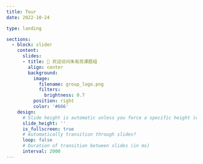 ```yaml
---
title: Tour
date: 2022-10-24

type: landing

sections:
  - block: slider
    content:
      slides:
      - title: 👋 欢迎访问朱有亮课题组
        align: center
        background:
          image:
            filename: group_logo.png
            filters:
              brightness: 0.7
          position: right
          color: '#666'
    design:
      # Slide height is automatic unless you force a specific height (e.g. '400px')
      slide_height: ''
      is_fullscreen: true
      # Automatically transition through slides?
      loop: false
      # Duration of transition between slides (in ms)
      interval: 2000
---
```

